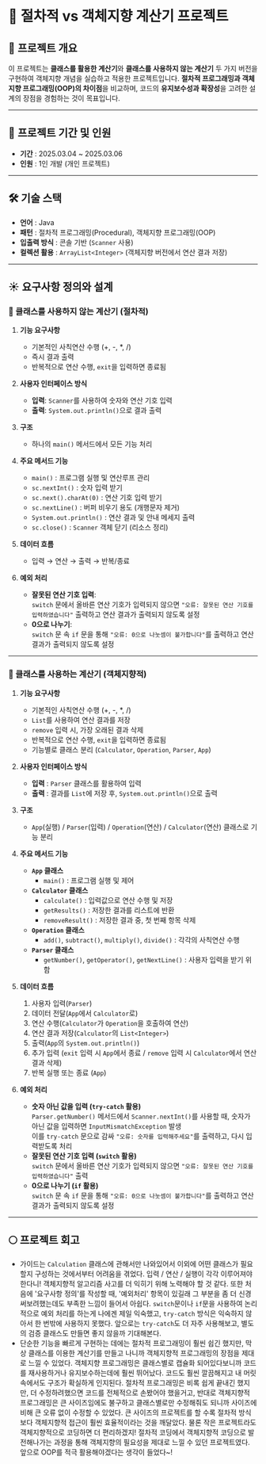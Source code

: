 # 🧮 절차적 vs 객체지향 계산기 프로젝트
 

## 📌 프로젝트 개요
이 프로젝트는 **클래스를 활용한 계산기**와 **클래스를 사용하지 않는 계산기** 두 가지 버전을 구현하여 객체지향 개념을 실습하고 적용한 프로젝트입니다. **절차적 프로그래밍과 객체지향 프로그래밍(OOP)의 차이점**을 비교하며, 코드의 **유지보수성과 확장성**을 고려한 설계의 장점을 경험하는 것이 목표입니다.

---

## 📆 프로젝트 기간 및 인원
- **기간** : 2025.03.04 ~ 2025.03.06
- **인원** : 1인 개발 (개인 프로젝트)

---

## 🛠️ 기술 스택
- **언어** : Java  
- **패턴** : 절차적 프로그래밍(Procedural), 객체지향 프로그래밍(OOP)  
- **입출력 방식** : 콘솔 기반 (`Scanner` 사용)  
- **컬렉션 활용** : `ArrayList<Integer>` (객체지향 버전에서 연산 결과 저장)  

---

## **☀️ 요구사항 정의와 설계**

### **🔹 클래스를 사용하지 않는 계산기 (절차적)**
1. **기능 요구사항**
   - 기본적인 사칙연산 수행 (+, -, *, /)
   - 즉시 결과 출력
   - 반복적으로 연산 수행, `exit`을 입력하면 종료됨

2. **사용자 인터페이스 방식**
   - **입력**: `Scanner`를 사용하여 숫자와 연산 기호 입력
   - **출력**: `System.out.println()`으로 결과 출력

3. **구조**
   - 하나의 `main()` 메서드에서 모든 기능 처리

4. **주요 메서드 기능**
   - `main()` : 프로그램 실행 및 연산루프 관리  
   - `sc.nextInt()` : 숫자 입력 받기
   - `sc.next().charAt(0)` : 연산 기호 입력 받기
   - `sc.nextLine()` : 버퍼 비우기 용도 (개행문자 제거)
   - `System.out.println()` : 연산 결과 및 안내 메세지 출력
   - `sc.close()` : `Scanner` 객체 닫기 (리소스 정리)

5. **데이터 흐름**
   - 입력 → 연산 → 출력 → 반복/종료 

6. **예외 처리**
   - **잘못된 연산 기호 입력**:  
     `switch` 문에서 올바른 연산 기호가 입력되지 않으면 `"오류: 잘못된 연산 기호를 입력하였습니다"` 출력하고 연산 결과가 출력되지 않도록 설정  
   - **0으로 나누기**:  
     `switch` 문 속 `if` 문을 통해 `"오류: 0으로 나눗셈이 불가합니다"`를 출력하고 연산 결과가 출력되지 않도록 설정

---

### **🔹 클래스를 사용하는 계산기 (객체지향적)**
1. **기능 요구사항**
   - 기본적인 사칙연산 수행 (+, -, *, /)
   - `List`를 사용하여 연산 결과를 저장
   - `remove` 입력 시, 가장 오래된 결과 삭제
   - 반복적으로 연산 수행, `exit`을 입력하면 종료됨
   - 기능별로 클래스 분리 (`Calculator`, `Operation`, `Parser`, `App`)

2. **사용자 인터페이스 방식**
   - **입력** : `Parser` 클래스를 활용하여 입력
   - **출력** : 결과를 `List`에 저장 후, `System.out.println()`으로 출력

3. **구조**
   - `App`(실행) / `Parser`(입력) / `Operation`(연산) / `Calculator`(연산) 클래스로 기능 분리  

4. **주요 메서드 기능**
   - **`App` 클래스**
     - `main()` : 프로그램 실행 및 제어  
   - **`Calculator` 클래스**
     - `calculate()` : 입력값으로 연산 수행 및 저장  
     - `getResults()` : 저장한 결과를 리스트에 반환  
     - `removeResult()` : 저장한 결과 중, 첫 번째 항목 삭제  
   - **`Operation` 클래스**
     - `add()`, `subtract()`, `multiply()`, `divide()` : 각각의 사칙연산 수행  
   - **`Parser` 클래스**
     - `getNumber()`, `getOperator()`, `getNextLine()` : 사용자 입력을 받기 위함  

5. **데이터 흐름**
   1. 사용자 입력(`Parser`)  
   2. 데이터 전달(`App`에서 `Calculator`로)  
   3. 연산 수행(`Calculator`가 `Operation`을 호출하여 연산)  
   4. 연산 결과 저장(`Calculator`의 `List<Integer>`)  
   5. 출력(`App`의 `System.out.println()`)  
   6. 추가 입력 (`exit` 입력 시 `App`에서 종료 / `remove` 입력 시 `Calculator`에서 연산 결과 삭제)  
   7. 반복 실행 또는 종료 (`App`)  

6. **예외 처리**
   - **숫자 아닌 값을 입력 (`try-catch` 활용)**  
     `Parser.getNumber()` 메서드에서 `Scanner.nextInt()`를 사용할 때, 숫자가 아닌 값을 입력하면 `InputMismatchException` 발생  
     이를 `try-catch` 문으로 감싸 `"오류: 숫자를 입력해주세요"`를 출력하고, 다시 입력받도록 처리  
   - **잘못된 연산 기호 입력 (`switch` 활용)**  
     `switch` 문에서 올바른 연산 기호가 입력되지 않으면 `"오류: 잘못된 연산 기호를 입력하였습니다"` 출력  
   - **0으로 나누기 (`if` 활용)**  
     `switch` 문 속 `if` 문을 통해 `"오류: 0으로 나눗셈이 불가합니다"`를 출력하고 연산 결과가 출력되지 않도록 설정  

---

## **🌕 프로젝트 회고**
- 가이드는 `Calculation` 클래스에 관해서만 나와있어서 이외에 어떤 클래스가 필요할지 구성하는 것에서부터 어려움을 겪었다. 입력 / 연산 / 실행이 각각 이루어져야한다니! 객체지향적 알고리즘 사고를 더 익히기 위해 노력해야 할 것 같다. 또한 처음에 '요구사항 정의'를 작성할 때, '예외처리' 항목이 있길래 그 부분을 좀 더 신경써보려했는데도 부족한 느낌이 들어서 아쉽다. `switch`문이나 `if`문을 사용하여 논리적으로 예외 처리를 하는게 나에겐 제일 익숙했고, `try-catch` 방식은 익숙하지 않아서 한 번밖에 사용하지 못했다. 앞으로는 `try-catch`도 더 자주 사용해보고, 별도의 검증 클래스도 만들면 좋지 않을까 기대해본다.
-  단순한 기능을 빠르게 구현하는 데에는 절차적 프로그래밍이 훨씬 쉽긴 했지만, 막상 클래스를 이용한 계산기를 만들고 나니까 객체지향적 프로그래밍의 장점을 제대로 느낄 수 있었다. 객체지향 프로그래밍은 클래스별로 캡슐화 되어있다보니까 코드를 재사용하거나 유지보수하는데에 훨씬 뛰어났다. 코드도 훨씬 깔끔해지고 내 머릿속에서도 구조가 확실하게 인지된다. 절차적 프로그래밍은 비록 쉽게 끝내긴 했지만, 더 수정하려했으면 코드를 전체적으로 손봤어야 했을거고, 반대로 객체지향적 프로그래밍은 큰 사이즈임에도 불구하고 클래스별로만 수정해줘도 되니까 사이즈에 비해 큰 오류 없이 수정할 수 있었다. 큰 사이즈의 프로젝트를 할 수록 절차적 방식보다 객체지향적 접근이 훨씬 효율적이라는 것을 깨달았다. 물론 작은 프로젝트라도 객체지향적으로 코딩하면 더 편리하겠지! 절차적 코딩에서 객체지향적 코딩으로 발전해나가는 과정을 통해 객체지향의 필요성을 제대로 느낄 수 있던 프로젝트였다. 앞으로 OOP를 적극 활용해야겠다는 생각이 들었다~!
